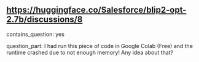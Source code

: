 ## https://huggingface.co/Salesforce/blip2-opt-2.7b/discussions/8

contains_question: yes

question_part: I had run this piece of code in Google Colab (Free) and the runtime crashed due to not enough memory! Any idea about that?